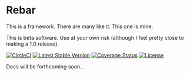 Rebar
=====

This is a framework. There are many like it. This one is mine.

This is beta software. Use at your own risk (although I feel pretty close to making a 1.0 release).

[![CircleCI](https://dl.circleci.com/status-badge/img/gh/fluxoft/rebar/tree/master.svg?style=svg)](https://dl.circleci.com/status-badge/redirect/gh/fluxoft/rebar/tree/master)
[![Latest Stable Version](https://poser.pugx.org/fluxoft/rebar/v/stable)](https://packagist.org/packages/fluxoft/rebar)
[![Coverage Status](https://coveralls.io/repos/github/fluxoft/rebar/badge.svg)](https://coveralls.io/github/fluxoft/rebar)
[![License](https://poser.pugx.org/fluxoft/rebar/license)](https://packagist.org/packages/fluxoft/rebar)

Docs will be forthcoming soon...
